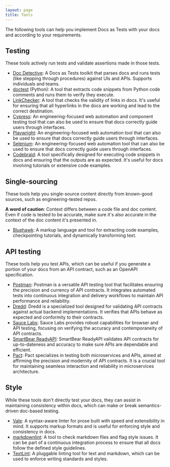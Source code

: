 ```yaml
---
layout: page
title: Tools
---
```


The following tools can help you implement Docs as Tests with your docs and according to your requirements.

## Testing

These tools actively run tests and validate assertions made in those tests.

* [Doc Detective](https://doc-detective.com/): A Docs as Tests toolkit that parses docs and runs tests (like stepping through procedures) against UIs and APIs. Supports individuals and teams.
* [doctest](https://docs.python.org/3/library/doctest.html) (Python): A tool that extracts code snippets from Python code comments and runs them to verify they execute.
* [LinkChecker](https://wummel.github.io/linkchecker/): A tool that checks the validity of links in docs. It's useful for ensuring that all hyperlinks in the docs are working and lead to the correct destination.
* [Cypress](https://www.cypress.io/): An engineering-focused web automation and component testing tool that can also be used to ensure that docs correctly guide users through interfaces.
* [Playwright](https://playwright.dev/): An engineering-focused web automation tool that can also be used to ensure that docs correctly guide users through interfaces.
* [Selenium](https://www.selenium.dev/): An engineering-focused web automation tool that can also be used to ensure that docs correctly guide users through interfaces.
* [Codebraid](https://codebraid.org/): A tool specifically designed for executing code snippets in docs and ensuring that the outputs are as expected. It's useful for docs involving tutorials or extensive code examples.

## Single-sourcing

These tools help you single-source content directly from known-good sources, such as engineering-tested repos.

**A word of caution**: Context differs between a code file and doc content. Even if code is tested to be accurate, make sure it's also accurate in the context of the doc content it's presented in.

* [Bluehawk](https://github.com/mongodb-university/Bluehawk): A markup language and tool for extracting code examples, checkpointing tutorials, and dynamically transforming text.

## API testing

These tools help you test APIs, which can be useful if you generate a portion of your docs from an API contract, such as an OpenAPI specification.

* [Postman](https://www.postman.com/): Postman is a versatile API testing tool that facilitates ensuring the precision and currency of API contracts. It integrates automated tests into continuous integration and delivery workflows to maintain API performance and reliability.
* [Dredd](https://dredd.org/en/latest/): Dredd is a specialized tool designed for validating API contracts against actual backend implementations. It verifies that APIs behave as expected and conformity to their contracts.
* [Sauce Labs](https://saucelabs.com/): Sauce Labs provides robust capabilities for browser and API testing, focusing on verifying the accuracy and contemporaneity of API contracts.
* [SmartBear ReadyAPI](https://smartbear.com/product/ready-api/): SmartBear ReadyAPI validates API contracts for up-to-dateness and accuracy to make sure APIs are dependable and efficient.
* [Pact](https://pact.io/): Pact specializes in testing both microservices and APIs, aimed at affirming the precision and modernity of API contracts. It is a crucial tool for maintaining seamless interaction and reliability in microservices architecture.
 
## Style

While these tools don't directly test your docs, they can assist in maintaining consistency within docs, which can make or break semantics-driven doc-based testing.

* [Vale](https://vale.sh/): A syntax-aware linter for prose built with speed and extensibility in mind. It supports markup formats and is useful for enforcing style and consistency in docs.
* [markdownlint](https://github.com/DavidAnson/markdownlint): A tool to check markdown files and flag style issues. It can be part of a continuous integration process to ensure that all docs follow the defined style guidelines.
* [TextLint](https://github.com/textlint/textlint): A pluggable linting tool for text and markdown, which can be used to enforce writing standards and styles.